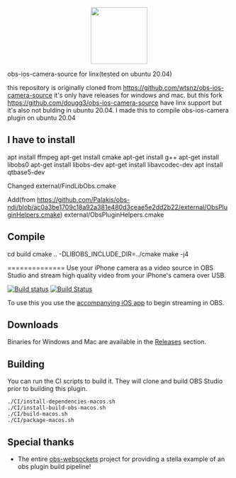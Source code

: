 <div align = "center">
<img src=".github/obs-logo.svg" width="128" height="128" />
</div>


obs-ios-camera-source for linx(tested on ubuntu 20.04)

this repository is originally cloned from https://github.com/wtsnz/obs-ios-camera-source
it's only have releases for windows and mac. but this fork https://github.com/dougg3/obs-ios-camera-source have linx support but it's also not bulding in ubuntu 20.04. I made this to compile obs-ios-camera plugin on ubuntu 20.04

## I have to install

apt install ffmpeg
apt-get install cmake
apt-get install g++
apt-get install libobs0
apt-get install libobs-dev
apt-get install libavcodec-dev
apt install qtbase5-dev

Changed 
external/FindLibObs.cmake

Add(from https://github.com/Palakis/obs-ndi/blob/ac0a3be1709c18a92a381e480d3ceae5e2dd2b22/external/ObsPluginHelpers.cmake)
external/ObsPluginHelpers.cmake

## Compile

cd build
cmake .. -DLIBOBS_INCLUDE_DIR=../cmake
make -j4

==============
Use your iPhone camera as a video source in OBS Studio and stream high quality video from your iPhone's camera over USB.

[![Build status](https://ci.appveyor.com/api/projects/status/ya6xt30mxfnvplna?svg=true)](https://ci.appveyor.com/project/wtsnz/obs-ios-camera-source)
[![Build Status](https://travis-ci.org/wtsnz/obs-ios-camera-source.svg?branch=master)](https://travis-ci.org/wtsnz/obs-ios-camera-source)

To use this you use the [accompanying iOS app](https://will.townsend.io/products/obs-iphone/) to begin streaming in OBS.


## Downloads

Binaries for Windows and Mac are available in the [Releases](https://github.com/wtsnz/obs-ios-camera-source/releases) section.

## Building

You can run the CI scripts to build it. They will clone and build OBS Studio prior to building this plugin.

    ./CI/install-dependencies-macos.sh
    ./CI/install-build-obs-macos.sh
    ./CI/build-macos.sh
    ./CI/package-macos.sh


## Special thanks
- The entire [obs-websockets](https://github.com/Palakis/obs-websocket) project for providing a stella example of an obs plugin build pipeline!
